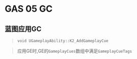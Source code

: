 # GAS 05 GC
## 蓝图应用GC
> `void UGameplayAbility::K2_AddGameplayCue`

> 应用GE时,GE的`GameplayCues`数组中满足`GameplayCueTags`  
